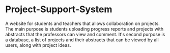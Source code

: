 # Project-Support-System
A website for students and teachers that allows collaboration on projects. The main purpose is students uploading progress reports and projects with abstracts that the professors can view and comment. It's second purpose is a database, a list of projects and their abstracts that can be viewed by all users, along with project ideas.

